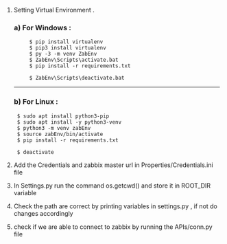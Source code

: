 1) Setting Virtual Environment .  
    <h3> a) For Windows : </h3>        
       
            $ pip install virtualenv  
            $ pip3 install virtualenv  
            $ py -3 -m venv ZabEnv
            $ ZabEnv\Scripts\activate.bat
            $ pip install -r requirements.txt	
            
            $ ZabEnv\Scripts\deactivate.bat	
    
    ------------------------------------------------    
                
    <h3> b) For Linux : </h3>        
            
        $ sudo apt install python3-pip
        $ sudo apt install -y python3-venv
        $ python3 -m venv zabEnv
        $ source zabEnv/bin/activate
        $ pip install -r requirements.txt
        
        $ deactivate
     
2) Add the Credentials and zabbix master url in Properties/Credentials.ini file

3) In Settings.py run the command os.getcwd() and store it in ROOT_DIR variable

4) Check the path are correct by printing variables in settings.py , if not do changes accordingly

5) check if we are able to connect to zabbix by running the APIs/conn.py file  